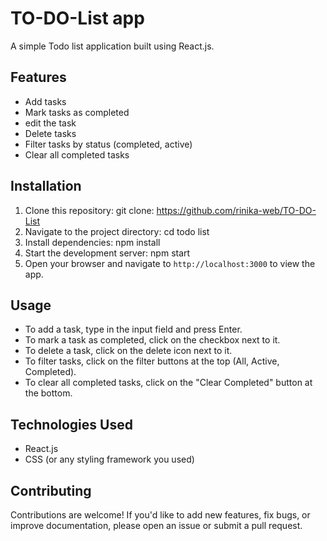 # TO-DO-List app


A simple Todo list application built using React.js.

## Features

- Add tasks
- Mark tasks as completed
- edit the task
- Delete tasks
- Filter tasks by status (completed, active)
- Clear all completed tasks


## Installation

1. Clone this repository:
git clone:
https://github.com/rinika-web/TO-DO-List
2. Navigate to the project directory:
cd todo list
3. Install dependencies:
npm install 
4. Start the development server:
npm start 
5. Open your browser and navigate to `http://localhost:3000` to view the app.

## Usage

- To add a task, type in the input field and press Enter.
- To mark a task as completed, click on the checkbox next to it.
- To delete a task, click on the delete icon next to it.
- To filter tasks, click on the filter buttons at the top (All, Active, Completed).
- To clear all completed tasks, click on the "Clear Completed" button at the bottom.

## Technologies Used

- React.js
- CSS (or any styling framework you used)

## Contributing

Contributions are welcome! If you'd like to add new features, fix bugs, or improve documentation, please open an issue or submit a pull request.
